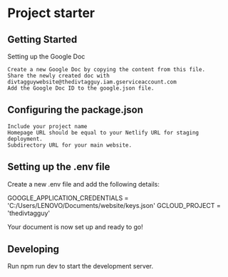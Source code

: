 # Project starter

## Getting Started
Setting up the Google Doc

    Create a new Google Doc by copying the content from this file.
    Share the newly created doc with divtagguywebsite@thedivtagguy.iam.gserviceaccount.com
    Add the Google Doc ID to the google.json file.

## Configuring the package.json

    Include your project name
    Homepage URL should be equal to your Netlify URL for staging deployment.
    Subdirectory URL for your main website.

## Setting up the .env file

Create a new .env file and add the following details:

GOOGLE_APPLICATION_CREDENTIALS = 'C:/Users/LENOVO/Documents/website/keys.json'
GCLOUD_PROJECT = 'thedivtagguy'

Your document is now set up and ready to go!

## Developing

Run npm run dev to start the development server.
